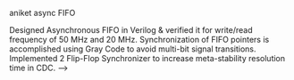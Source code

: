 

aniket async FIFO

Designed Asynchronous FIFO in Verilog & verified it for write/read frequency of 50 MHz and 20 MHz.
Synchronization of FIFO pointers is accomplished using Gray Code to avoid multi-bit signal transitions.
Implemented 2 Flip-Flop Synchronizer to increase meta-stability resolution time in CDC.
-->
